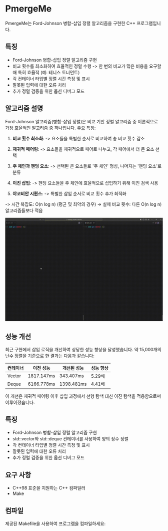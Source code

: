 # PmergeMe

PmergeMe는 Ford-Johnson 병합-삽입 정렬 알고리즘을 구현한 C++ 프로그램입니다.

## 특징

- Ford-Johnson 병합-삽입 정렬 알고리즘 구현
- 비교 횟수를 최소화하여 효율적인 정렬 수행
  -> 한 번의 비교가 많은 비용을 요구할 때 특히 효율적 (예: 테니스 토너먼트)
- 각 컨테이너 타입별 정렬 시간 측정 및 표시
- 잘못된 입력에 대한 오류 처리
- 추가 정렬 검증을 위한 옵션 디버그 모드

## 알고리즘 설명

Ford-Johnson 알고리즘(병합-삽입 정렬)은 비교 기반 정렬 알고리즘 중 이론적으로 가장 효율적인 알고리즘 중 하나입니다. 주요 특징:

1. **비교 횟수 최소화**: 
   -> 요소들을 특별한 순서로 비교하여 총 비교 횟수 감소

2. **재귀적 페어링**: 
   -> 요소들을 재귀적으로 페어로 나누고, 각 페어에서 더 큰 요소 선택

3. **주 체인과 펜딩 요소**: 
   -> 선택된 큰 요소들로 '주 체인' 형성, 나머지는 '펜딩 요소'로 분류

4. **이진 삽입**: 
   -> 펜딩 요소들을 주 체인에 효율적으로 삽입하기 위해 이진 검색 사용

5. **야코비안 시퀀스**: 
   -> 특별한 삽입 순서로 비교 횟수 추가 최적화

-> 시간 복잡도: O(n log n) (평균 및 최악의 경우)
-> 실제 비교 횟수: 다른 O(n log n) 알고리즘들보다 적음

![PmergeMe Demo](./fordJohnson/pmergeme_demo.gif)

## 성능 개선

최근 구현에서 삽입 로직을 개선하여 상당한 성능 향상을 달성했습니다. 약 15,000개의 난수 정렬을 기준으로 한 결과는 다음과 같습니다:

| 컨테이너 | 이전 성능   | 개선된 성능  | 성능 향상 |
|----------|-------------|--------------|-----------|
| Vector   | 1817.147ms  | 343.407ms    | 5.29배    |
| Deque    | 6166.778ms  | 1398.481ms   | 4.41배    |

이 개선은 재귀적 페어링 이후 삽입 과정에서 선형 탐색 대신 이진 탐색을 적용함으로써 이루어졌습니다.

## 특징

- Ford-Johnson 병합-삽입 정렬 알고리즘 구현
- std::vector와 std::deque 컨테이너를 사용하여 양의 정수 정렬
- 각 컨테이너 타입별 정렬 시간 측정 및 표시
- 잘못된 입력에 대한 오류 처리
- 추가 정렬 검증을 위한 옵션 디버그 모드

## 요구 사항

- C++98 표준을 지원하는 C++ 컴파일러
- Make

## 컴파일

제공된 Makefile을 사용하여 프로그램을 컴파일하세요: